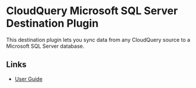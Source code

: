 # CloudQuery Microsoft SQL Server Destination Plugin

This destination plugin lets you sync data from any CloudQuery source to a Microsoft SQL Server database.

## Links

- [User Guide](https://cloudquery.io/docs/plugins/destinations/mssql/overview)
